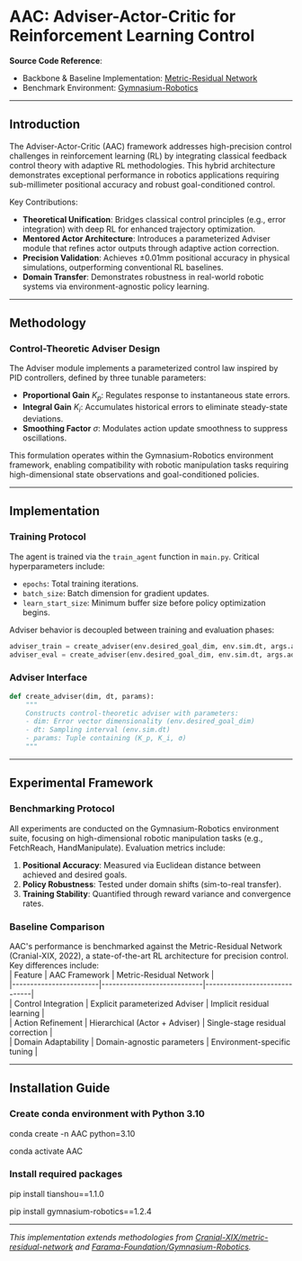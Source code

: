 # AAC: Adviser-Actor-Critic for Reinforcement Learning Control  
**Source Code Reference**:  
- Backbone & Baseline Implementation: [Metric-Residual Network](https://github.com/Cranial-XIX/metric-residual-network)  
- Benchmark Environment: [Gymnasium-Robotics](https://github.com/Farama-Foundation/Gymnasium-Robotics)  

---

## Introduction  
The Adviser-Actor-Critic (AAC) framework addresses high-precision control challenges in reinforcement learning (RL) by integrating classical feedback control theory with adaptive RL methodologies. This hybrid architecture demonstrates exceptional performance in robotics applications requiring sub-millimeter positional accuracy and robust goal-conditioned control.  

Key Contributions:  
- **Theoretical Unification**: Bridges classical control principles (e.g., error integration) with deep RL for enhanced trajectory optimization.  
- **Mentored Actor Architecture**: Introduces a parameterized Adviser module that refines actor outputs through adaptive action correction.  
- **Precision Validation**: Achieves ±0.01mm positional accuracy in physical simulations, outperforming conventional RL baselines.  
- **Domain Transfer**: Demonstrates robustness in real-world robotic systems via environment-agnostic policy learning.  

---

## Methodology  

### Control-Theoretic Adviser Design  
The Adviser module implements a parameterized control law inspired by PID controllers, defined by three tunable parameters:  
- **Proportional Gain** $K_p$: Regulates response to instantaneous state errors.  
- **Integral Gain** $K_i$: Accumulates historical errors to eliminate steady-state deviations.  
- **Smoothing Factor** $\sigma$: Modulates action update smoothness to suppress oscillations.  

This formulation operates within the Gymnasium-Robotics environment framework, enabling compatibility with robotic manipulation tasks requiring high-dimensional state observations and goal-conditioned policies.  

---

## Implementation  

### Training Protocol  
The agent is trained via the `train_agent` function in `main.py`. Critical hyperparameters include:  
- `epochs`: Total training iterations.  
- `batch_size`: Batch dimension for gradient updates.  
- `learn_start_size`: Minimum buffer size before policy optimization begins.  

Adviser behavior is decoupled between training and evaluation phases:  
```python
adviser_train = create_adviser(env.desired_goal_dim, env.sim.dt, args.adviser_train_params)
adviser_eval = create_adviser(env.desired_goal_dim, env.sim.dt, args.adviser_eval_params)
```

### Adviser Interface  
```python
def create_adviser(dim, dt, params):
    """
    Constructs control-theoretic adviser with parameters:
    - dim: Error vector dimensionality (env.desired_goal_dim)
    - dt: Sampling interval (env.sim.dt)
    - params: Tuple containing (K_p, K_i, σ)
    """
```

---

## Experimental Framework  

### Benchmarking Protocol  
All experiments are conducted on the Gymnasium-Robotics environment suite, focusing on high-dimensional robotic manipulation tasks (e.g., FetchReach, HandManipulate). Evaluation metrics include:  
1. **Positional Accuracy**: Measured via Euclidean distance between achieved and desired goals.  
2. **Policy Robustness**: Tested under domain shifts (sim-to-real transfer).  
3. **Training Stability**: Quantified through reward variance and convergence rates.  

### Baseline Comparison  
AAC's performance is benchmarked against the Metric-Residual Network (Cranial-XIX, 2022), a state-of-the-art RL architecture for precision control. Key differences include:  
| Feature                | AAC Framework               | Metric-Residual Network      |  
|------------------------|----------------------------|------------------------------|  
| Control Integration    | Explicit parameterized Adviser | Implicit residual learning    |  
| Action Refinement      | Hierarchical (Actor + Adviser) | Single-stage residual correction |  
| Domain Adaptability    | Domain-agnostic parameters  | Environment-specific tuning   |  

---

## Installation Guide  
### Create conda environment with Python 3.10
conda create -n AAC python=3.10

conda activate AAC

### Install required packages
pip install tianshou==1.1.0

pip install gymnasium-robotics==1.2.4

---  
*This implementation extends methodologies from [Cranial-XIX/metric-residual-network](https://github.com/Cranial-XIX/metric-residual-network) and [Farama-Foundation/Gymnasium-Robotics](https://github.com/Farama-Foundation/Gymnasium-Robotics).*
